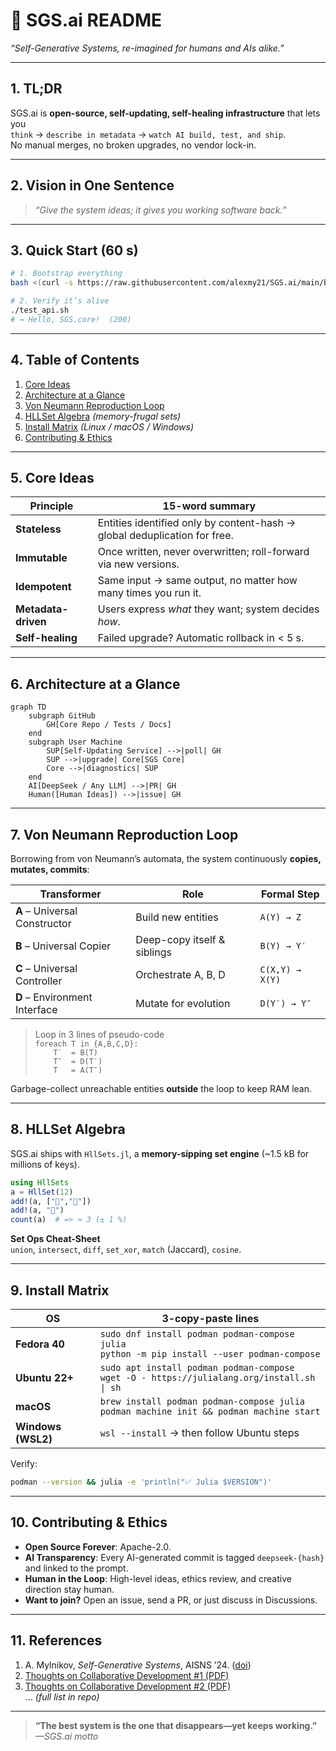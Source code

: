 # 🚀 SGS.ai README

*“Self-Generative Systems, re-imagined for humans and AIs alike.”*

---

## 1. TL;DR
SGS.ai is **open-source, self-updating, self-healing infrastructure** that lets you  
`think` → `describe in metadata` → `watch AI build, test, and ship`.  
No manual merges, no broken upgrades, no vendor lock-in.

---

## 2. Vision in One Sentence

> *“Give the system ideas; it gives you working software back.”*

---

## 3. Quick Start (60 s)

```bash
# 1. Bootstrap everything
bash <(curl -s https://raw.githubusercontent.com/alexmy21/SGS.ai/main/bootstrap.sh)

# 2. Verify it’s alive
./test_api.sh
# → Hello, SGS.core!  (200)
```

---

## 4. Table of Contents

1. [Core Ideas](#core-ideas)  
2. [Architecture at a Glance](#architecture-at-a-glance)  
3. [Von Neumann Reproduction Loop](#von-neumann-reproduction-loop)  
4. [HLLSet Algebra](#hllset-algebra) *(memory-frugal sets)*  
5. [Install Matrix](#install-matrix) *(Linux / macOS / Windows)*  
6. [Contributing & Ethics](#contributing--ethics)  

---

## 5. Core Ideas

| Principle | 15-word summary |
|---|---|
| **Stateless** | Entities identified only by content-hash → global deduplication for free. |
| **Immutable** | Once written, never overwritten; roll-forward via new versions. |
| **Idempotent** | Same input → same output, no matter how many times you run it. |
| **Metadata-driven** | Users express *what* they want; system decides *how*. |
| **Self-healing** | Failed upgrade? Automatic rollback in < 5 s. |

---

## 6. Architecture at a Glance

```mermaid
graph TD
    subgraph GitHub
        GH[Core Repo / Tests / Docs]
    end
    subgraph User Machine
        SUP[Self-Updating Service] -->|poll| GH
        SUP -->|upgrade| Core[SGS Core]
        Core -->|diagnostics| SUP
    end
    AI[DeepSeek / Any LLM] -->|PR| GH
    Human([Human Ideas]) -->|issue| GH
```

---

## 7. Von Neumann Reproduction Loop
Borrowing from von Neumann’s automata, the system continuously **copies, mutates, commits**:

| Transformer | Role | Formal Step |
|---|---|---|
| **A** – Universal Constructor | Build new entities | `A(Y) → Z` |
| **B** – Universal Copier | Deep-copy itself & siblings | `B(Y) → Y′` |
| **C** – Universal Controller | Orchestrate A, B, D | `C(X,Y) → X(Y)` |
| **D** – Environment Interface | Mutate for evolution | `D(Y′) → Y″` |

> Loop in 3 lines of pseudo-code  
> `foreach T in {A,B,C,D}:`  
> `    T′  = B(T)`  
> `    T″  = D(T′)`  
> `    T   = A(T″)`  

Garbage-collect unreachable entities **outside** the loop to keep RAM lean.

---

## 8. HLLSet Algebra
SGS.ai ships with `HllSets.jl`, a **memory-sipping set engine** (~1.5 kB for millions of keys).

```julia
using HllSets
a = HllSet(12)
add!(a, ["🍎","🍌"])
add!(a, "🍒")
count(a)  # => ≈ 3 (± 1 %)
```

**Set Ops Cheat-Sheet**  
`union`, `intersect`, `diff`, `set_xor`, `match` (Jaccard), `cosine`.

---

## 9. Install Matrix

| OS | 3-copy-paste lines |
|---|---|
| **Fedora 40** | `sudo dnf install podman podman-compose julia`<br>`python -m pip install --user podman-compose` |
| **Ubuntu 22+** | `sudo apt install podman podman-compose`<br>`wget -O - https://julialang.org/install.sh \| sh` |
| **macOS** | `brew install podman podman-compose julia`<br>`podman machine init && podman machine start` |
| **Windows (WSL2)** | `wsl --install` → then follow Ubuntu steps |

Verify:
```bash
podman --version && julia -e 'println("✅ Julia $VERSION")'
```

---

## 10. Contributing & Ethics

- **Open Source Forever**: Apache-2.0.  
- **AI Transparency**: Every AI-generated commit is tagged `deepseek-{hash}` and linked to the prompt.  
- **Human in the Loop**: High-level ideas, ethics review, and creative direction stay human.  
- **Want to join?** Open an issue, send a PR, or just discuss in Discussions.

---

## 11. References
1. A. Mylnikov, *Self-Generative Systems*, AISNS ’24. ([doi](https://doi.org/10.1145/3714334.3714392))  
2. [Thoughts on Collaborative Development #1 (PDF)](https://github.com/alexmy21/SGS.ai/blob/main/.PDF/Thoughts%20on%20Collaborative%20Development_1.pdf)  
3. [Thoughts on Collaborative Development #2 (PDF)](https://github.com/alexmy21/SGS.ai/blob/main/.PDF/Thoughts%20on%20Collaborative%20Development_2.pdf)  
… *(full list in repo)*

---

> **“The best system is the one that disappears—yet keeps working.”**  
> *—SGS.ai motto*